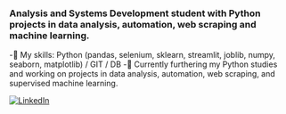 ### Analysis and Systems Development student with Python projects in data analysis, automation, web scraping and machine learning.

-🔭 My skills: Python (pandas, selenium, sklearn, streamlit, joblib, numpy, seaborn, matplotlib) / GIT / DB
-🌱 Currently furthering my Python studies and working on projects in data analysis, automation, web scraping, and supervised machine learning.

[![LinkedIn](https://img.shields.io/badge/LinkedIn-Perfil-blue?style=flat-square&logo=linkedin)](https://www.linkedin.com/in/kauan-cipullo/)
